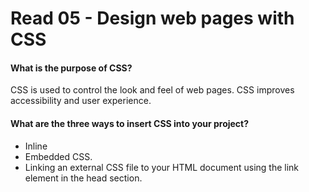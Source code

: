 # Read 05 - Design web pages with CSS

#### What is the purpose of CSS?

CSS is used to control the look and feel of web pages. CSS improves accessibility and user experience.

#### What are the three ways to insert CSS into your project?

- Inline
- Embedded CSS.
- Linking an external CSS file to your HTML document using the link element in the head section.
